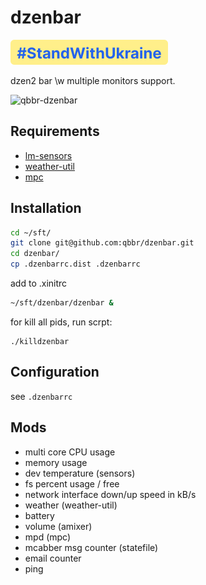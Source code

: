 dzenbar
=======

[![Stand With Ukraine](https://raw.githubusercontent.com/vshymanskyy/StandWithUkraine/main/badges/StandWithUkraine.svg)](https://github.com/vshymanskyy/StandWithUkraine/blob/main/docs/README.md)

dzen2 bar \w multiple monitors support.

![qbbr-dzenbar](https://i.imgur.com/QQZwleh.png)

Requirements
------------

 * [lm-sensors](https://github.com/groeck/lm-sensors)
 * [weather-util](http://fungi.yuggoth.org/weather/)
 * [mpc](https://www.musicpd.org/clients/mpc/)

Installation
------------

```bash
cd ~/sft/
git clone git@github.com:qbbr/dzenbar.git
cd dzenbar/
cp .dzenbarrc.dist .dzenbarrc
```

add to .xinitrc

```bash
~/sft/dzenbar/dzenbar &
```

for kill all pids, run scrpt:

```
./killdzenbar
```

Configuration
-------------

see `.dzenbarrc`

Mods
----

 * multi core CPU usage
 * memory usage
 * dev temperature (sensors)
 * fs percent usage / free
 * network interface down/up speed in kB/s
 * weather (weather-util)
 * battery
 * volume (amixer)
 * mpd (mpc)
 * mcabber msg counter (statefile)
 * email counter
 * ping
